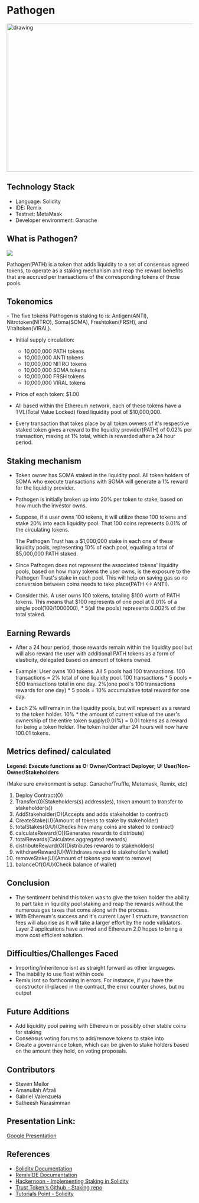 # Pathogen

<img src="https://www.creative-biolabs.com/vaccine/images/Pathogen-Target-Based-Vaccine-Design-Fig.2.jpg" alt="drawing" width="650" height="400"/>

## Technology Stack
- Language: Solidity
- IDE: Remix
- Testnet: MetaMask
- Developer environment: Ganache

## What is Pathogen?

<img src="https://i.ibb.co/NrmRn50/pathogen.jpg" >

Pathogen(PATH) is a token that adds liquidity to a set of consensus agreed tokens, to operate as a staking mechanism and reap the reward benefits that are accrued per transactions of the corresponding tokens of those pools.</p>

## Tokenomics
</p>
- The five tokens Pathogen is staking to is: Antigen(ANTI), Nitrotoken(NITRO), Soma(SOMA), Freshtoken(FRSH), and Viraltoken(VIRAL). 

- Initial supply circulation: </p>
  - 10,000,000 PATH tokens
  - 10,000,000 ANTI tokens
  - 10,000,000 NITRO tokens
  - 10,000,000 SOMA tokens
  - 10,000,000 FRSH tokens
  - 10,000,000 VIRAL tokens </p>

- Price of each token: $1.00</p>

- All based within the Ethereum network, each of these tokens have a TVL(Total Value Locked) fixed liquidity pool of $10,000,000. 

- Every transaction that takes place by all token owners of it's respective staked token gives a reward to the liquidity provider(PATH) of 0.02% per transaction, maxing at 1% total, which is rewarded after a 24 hour period.</p>

## Staking mechanism
 - Token owner has SOMA staked in the liquidity pool. All token holders of SOMA who execute transactions with SOMA will generate a 1% reward for the liquidity provider. </p>

- Pathogen is initially broken up into 20% per token to stake, based on how much the investor owns. </p>

- Suppose, if a user owns 100 tokens, it will utilize those 100 tokens and stake 20% into each liquidity pool. That 100 coins represents 0.01% of the circulating tokens. </p>
The Pathogen Trust has a $1,000,000 stake in each one of these liquidity pools, representing 10% of each pool, equaling a total of $5,000,000 PATH staked. 

- Since Pathogen does not represent the associated tokens' liquidity pools, based on how many tokens the user owns, is the exposure to the Pathogen Trust's stake in each pool. This will help on saving gas so no conversion between coins needs to take place(PATH <-> ANTI). </p>
 
- Consider this. A user owns 100 tokens, totaling $100 worth of PATH tokens. This means that $100 represents of one pool at 0.01% of a single pool(100/1000000), * 5(all the pools) represents 0.002% of the total staked. </p>

## Earning Rewards
- After a 24 hour period, those rewards remain within the liquidity pool but will also reward the user with additional PATH tokens as a form of elasticity, delegated based on amount of tokens owned. </p>

- Example: User owns 100 tokens. All 5 pools had 100 transactions. 100 transactions = 2% total of one liquidty pool. 100 transactions * 5 pools = 500 transactions total in one day. 2%(one pool's 100 transactions rewards for one day) * 5 pools = 10% accumulative total reward for one day. 

-  Each 2% will remain in the liquidity pools, but will represent as a reward to the token holder. 10% * the amount of current value of the user's ownership of the entire token supply(0.01%) = 0.01 tokens as a reward for being a token holder. The token holder after 24 hours will now have 100.01 tokens.

## Metrics defined/ calculated
**Legend: Execute functions as O: Owner/Contract Deployer; U: User/Non-Owner/Stakeholders**</p>
(Make sure environment is setup. Ganache/Truffle, Metamask, Remix, etc)</p>
1) Deploy Contract(O)
2) Transfer(0)(Stakeholders(s) address(es), token amount to transfer to stakeholder(s))
3) AddStakeholder(O)(Accepts and adds stakeholder to contract)
4) CreateStake(U)(Amount of tokens to stake by stakeholder)
5) totalStakes(O/U)(Checks how many coins are staked to contract)
6) calculateReward(O)(Generates rewards to distribute)
7) totalRewards(Calculates aggregated rewards)
8) distributeReward(O)(Distributes rewards to stakeholders)
9) withdrawReward(U)(Withdraws reward to stakeholder's wallet)
10) removeStake(U)(Amount of tokens you want to remove)
11) balanceOf(O/U)(Check balance of wallet)


## Conclusion
- The sentiment behind this token was to give the token holder the ability to part take in liquidity pool staking and reap the rewards without the numerous gas taxes that come along with the process. 
- With Ethereum's success and it's current Layer 1 structure, transaction fees will also rise as it will take a larger effort by the node validators. Layer 2 applications have arrived and Ethereum 2.0 hopes to bring a more cost efficient solution.

## Difficulties/Challenges Faced
- Importing/inheritence isnt as straight forward as other languages. 
- The inability to use float within code
- Remix isnt so forthcoming in errors. For instance, if you have the constructor ill-placed in the contract, the error counter shows, but no output

## Future Additions
- Add liquidity pool pairing with Ethereum or possibly other stable coins for staking
- Consensus voting forums to add/remove tokens to stake into
- Create a governance token, which can be given to stake holders based on the amount they hold, on voting proposals.

## Contributors
- Steven Mellor
- Amanullah Afzali
- Gabriel Valenzuela
- Satheesh Narasimman

## Presentation Link:
[Google Presentation](https://docs.google.com/presentation/d/1lA4LhZ7bd5inEWTjGGpatf_CegOAH8c5wGgmSHaqTAk/edit)

## References
- [Solidity Documentation](https://docs.soliditylang.org/en/v0.5.0/introduction-to-smart-contracts.html)
- [RemixIDE Documentation](https://remix-ide.readthedocs.io/en/latest/index.html)
- [Hackernoon - Implementing Staking in Solidity](https://medium.com/hackernoon/implementing-staking-in-solidity-1687302a82cf)
- [Trust Token's Github - Staking repo](https://github.com/trusttoken/TrustToken-smart-contracts/blob/master/staking.sol)
- [Tutorials Point - Solidity](https://www.tutorialspoint.com/solidity/index.htm)
